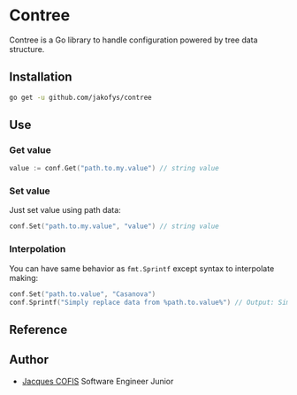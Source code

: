 # Contree

Contree is a Go library to handle configuration powered by tree data structure.

## Installation

```bash
go get -u github.com/jakofys/contree
```

## Use

<!-- ### Import from file

To import configuration value:

```go
conf := contree.FromFile("my/conf/file.yml", contree.YAML)
```

Or from reader as:

```go
conf := contree.From(io.Reader, contree.YAML)
``` -->

### Get value

```go
value := conf.Get("path.to.my.value") // string value
```

### Set value

Just set value using path data:

```go
conf.Set("path.to.my.value", "value") // string value
```

<!-- ### Configuration file format

Configuration file supports:

- YAML
- JSON
- DOTENV
- TOML
- XML

Contree is awesome, it understand path in YAML as `path.to.my.value` and can convert it to:

```yaml
path:
    to:
        my:
            value: "myvalue"
``` -->

<!-- ### List value

You can set a list value or get it juts make:

```go
conf.Set("path.to.my.list", []Value{})
list := conf.Get("path.to.my.list")
```

Or you can append value in conf directly using:

```go
err := conf.Append("path.to.my.list", "valueToAppend")
```

> ⚠ Append can return error if the pass is not a list -->

### Interpolation

You can have same behavior as `fmt.Sprintf` except syntax to interpolate making:

```go
conf.Set("path.to.value", "Casanova")
conf.Sprintf("Simply replace data from %path.to.value%") // Output: Simply replace data Casanova
```

<!-- ### Exportation

You can export structure to any format extension file using:

```go
err := conf.Export(io.Writer, contree.YAML) 
``` -->

## Reference

## Author

- [Jacques COFIS](github.com/jakofys) Software Engineer Junior